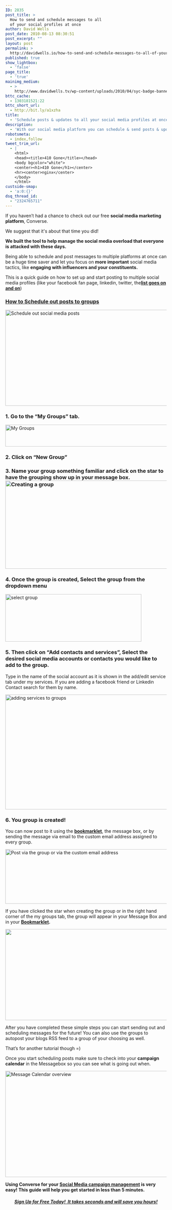 ```yaml
---
ID: 2835
post_title: >
  How to send and schedule messages to all
  of your social profiles at once
author: David Wells
post_date: 2010-08-13 08:30:51
post_excerpt: ""
layout: post
permalink: >
  http://davidwells.io/how-to-send-and-schedule-messages-to-all-of-your-social-profiles-at-once/
published: true
show_lightbox:
  - 'false'
page_title:
  - 'true'
mainimg_medium:
  - >
    http://www.davidwells.tv/wp-content/uploads/2010/04/syc-badge-banner.png
bttc_cache:
  - 1303181521:22
bttc_short_url:
  - http://bit.ly/a1xzha
title:
  - 'Schedule posts & updates to all your social media profiles at once'
description:
  - 'With our social media platform you can schedule & send posts & updates to all your social media profiles at once. Sending and scheduling messages to profiles has never been easier.'
robotsmeta:
  - index,follow
tweet_trim_url:
  - |
    <html>
    <head><title>410 Gone</title></head>
    <body bgcolor="white">
    <center><h1>410 Gone</h1></center>
    <hr><center>nginx</center>
    </body>
    </html>
custside-smap:
  - 'a:0:{}'
dsq_thread_id:
  - "2324765711"
---
```

If you haven’t had a chance to check out our free <strong>social media marketing platform</strong>, Converse.

We suggest that it's about that time you did!

<strong>We built the tool to help manage the social media overload that everyone is attacked with these days.</strong>

Being able to schedule and post messages to multiple platforms at once can be a huge time saver and let you focus on <strong>more important</strong> social media tactics, like <strong>engaging with influencers and your constituents. </strong>

This is a quick guide on how to set up and start posting to multiple social media profiles (like your facebook fan page, linkedin, twitter, the<strong><a href="http://www.socializeyourcause.org/platforms-supported/">list goes on and on</a><span style="font-weight: normal;">)</span></strong>
<h3><span style="text-decoration: underline;">How to Schedule out posts to groups</span></h3>
<a href="http://www.davidwells.tv/wp-content/uploads/2010/08/Scheduleoutsocialmediaposts.png"><img style="display: inline; border-width: 0px;" title="Schedule out social media posts" src="http://www.davidwells.tv/wp-content/uploads/2010/08/Scheduleoutsocialmediaposts_thumb.png" alt="Schedule out social media posts" width="554" height="299" border="0" /></a>
<!--more-->
<h3>1. Go to the “My Groups” tab.</h3>
<a href="http://www.davidwells.tv/wp-content/uploads/2010/08/MyGroups.png"><img style="display: inline; border-width: 0px;" title="My Groups" src="http://www.davidwells.tv/wp-content/uploads/2010/08/MyGroups_thumb.png" alt="My Groups" width="542" height="68" border="0" /></a>
<h3>2. Click on “New Group”</h3>
<h3>3. Name your group something familiar and click on the star to have the grouping show up in your message box.<a href="http://www.davidwells.tv/wp-content/uploads/2010/08/Creatingagroup.png"><img style="display: inline; border: 0px initial initial;" title="Creating a group" src="http://www.davidwells.tv/wp-content/uploads/2010/08/Creatingagroup_thumb.png" alt="Creating a group" width="516" height="275" border="0" /></a></h3>
<h3>4. Once the group is created, Select the group from the dropdown menu</h3>
<a href="http://www.davidwells.tv/wp-content/uploads/2010/08/selectgroup.png"><img style="display: inline; border-width: 0px;" title="select group" src="http://www.davidwells.tv/wp-content/uploads/2010/08/selectgroup_thumb.png" alt="select group" width="425" height="148" border="0" /></a>
<h3>5. Then click on “Add contacts and services”, Select the desired social media accounts or contacts you would like to add to the group.</h3>
Type in the name of the social account as it is shown in the add/edit service tab under my services. If you are adding a facebook friend or Linkedin Contact search for them by name.

<a href="http://www.davidwells.tv/wp-content/uploads/2010/08/addingservicestogroups.png"><img style="display: inline; border: 0px initial initial;" title="adding services to groups" src="http://www.davidwells.tv/wp-content/uploads/2010/08/addingservicestogroups_thumb.png" alt="adding services to groups" width="527" height="358" border="0" /></a>
<h3>6. You group is created!</h3>
You can now post to it using the <strong><a href="http://www.socializeyourcause.org/converse/">bookmarklet</a></strong>, the message box, or by sending the message via email to the custom email address assigned to every group.

<a href="http://www.davidwells.tv/wp-content/uploads/2010/08/Postviathegrouporviathecustomemailaddress.png"><img style="display: inline; border: 0px initial initial;" title="Post via the group or via the custom email address" src="http://www.davidwells.tv/wp-content/uploads/2010/08/Postviathegrouporviathecustomemailaddress_thumb.png" alt="Post via the group or via the custom email address" width="510" height="170" border="0" /></a>

If you have clicked the star when creating the group or in the right hand corner of the my groups tab, the group will appear in your Message Box and in your <a href="http://www.socializeyourcause.org/converse/"><strong>Bookmarklet</strong></a><strong>.</strong>
<p style="text-align: center;"><strong><a href="http://www.davidwells.tv/wp-content/uploads/2010/08/GroupMessagestomultiplesocialmediaaccountsorsocialcontacts.png"><img class="size-full wp-image-2831 aligncenter" title="GroupMessagestomultiplesocialmediaaccountsorsocialcontacts.png" src="http://www.davidwells.tv/wp-content/uploads/2010/08/GroupMessagestomultiplesocialmediaaccountsorsocialcontacts.png" alt="" width="538" height="284" /></a>
</strong></p>
After you have completed these simple steps you can start sending out and scheduling messages for the future! You can also use the groups to autopost your blogs RSS feed to a group of your choosing as well.

That’s for another tutorial though =)

Once you start scheduling posts make sure to check into your <strong>campaign calendar</strong> in the Messagebox so you can see what is going out when.

<a href="http://www.davidwells.tv/wp-content/uploads/2010/08/MessageCalendaroverview.png"><img style="display: inline; border: 0px initial initial;" title="Message Calendar overview" src="http://www.davidwells.tv/wp-content/uploads/2010/08/MessageCalendaroverview_thumb.png" alt="Message Calendar overview" width="517" height="331" border="0" /></a>

<strong>Using Converse for your <a title="Social Media campaign management" href="http://www.socializeyourcause.org/social-media-campaign-management/">Social Media campaign management</a> is very easy! This guide will help you get started in less than 5 minutes.</strong>
<h5 style="text-align: center;"><strong><a href="http://converse.socializeyourcause.org/signup">Sign Up for Free Today!  It takes seconds and will save you hours!</a></strong></h5>